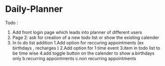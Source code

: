 # Daily-Planner

Todo :

1. Add front login page which leads into planner of different users
2. Page 2: ask for creation of a new todo list or show the existing calender
3. In to do list addition 1.Add option for reccuring appointments (ex birthdays , recharges ) 2.Add option for 1 time event 3.item in todo list to be time wise
4.add toggle button on the calender to show a.birthdays only b.recurring appointments c.non recurring appointments
